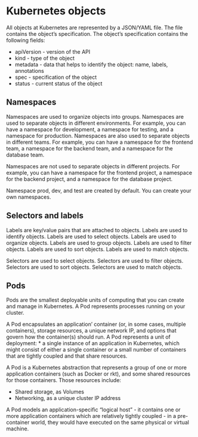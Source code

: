 # Kubernetes objects

All objects at Kubernetes are represented by a JSON/YAML file. The file contains the object’s specification. The object’s specification contains the following fields:

* apiVersion - version of the API
* kind - type of the object
* metadata - data that helps to identify the object: name, labels, annotations
* spec - specification of the object
* status - current status of the object

## Namespaces

Namespaces are used to organize objects into groups. Namespaces are used to separate objects in different environments. For example, you can have a namespace for development, a namespace for testing, and a namespace for production. Namespaces are also used to separate objects in different teams. For example, you can have a namespace for the frontend team, a namespace for the backend team, and a namespace for the database team.

Namespaces are not used to separate objects in different projects. For example, you can have a namespace for the frontend project, a namespace for the backend project, and a namespace for the database project.

Namespace prod, dev, and test are created by default. You can create your own namespaces.

## Selectors and labels

Labels are key/value pairs that are attached to objects. Labels are used to identify objects. Labels are used to select objects. Labels are used to organize objects. Labels are used to group objects. Labels are used to filter objects. Labels are used to sort objects. Labels are used to match objects.

Selectors are used to select objects. Selectors are used to filter objects. Selectors are used to sort objects. Selectors are used to match objects.

## Pods

Pods are the smallest deployable units of computing that you can create and manage in Kubernetes. A Pod represents processes running on your cluster.

A Pod encapsulates an application’ container (or, in some cases, multiple containers), storage resources, a unique network IP, and options that govern how the container(s) should run. A Pod represents a unit of deployment: * a single instance of an application in Kubernetes, which might consist of either a single container or a small number of containers that are tightly coupled and that share resources.

A Pod is a Kubernetes abstraction that represents a group of one or more application containers (such as Docker or rkt), and some shared resources for those containers. Those resources include:

* Shared storage, as Volumes
* Networking, as a unique cluster IP address

A Pod models an application-specific “logical host” - it contains one or more application containers which are relatively tightly coupled - in a pre-container world, they would have executed on the same physical or virtual machine.

